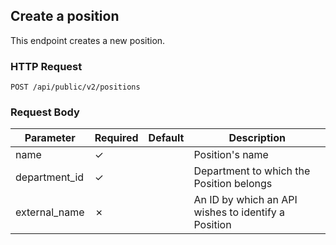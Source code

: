 ## Create a position

This endpoint creates a new position.

### HTTP Request

`POST /api/public/v2/positions`

### Request Body

Parameter     | Required | Default | Description
---------     | -------- | ------- | -----------
name          | ✓        |         | Position's name
department_id | ✓        |         | Department to which the Position belongs
external_name | ✗        |         | An ID by which an API wishes to identify a Position
